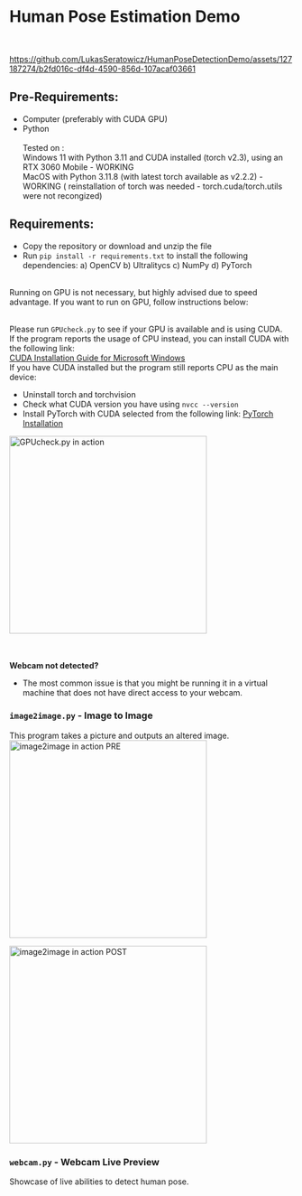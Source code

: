 # Human Pose Estimation Demo
<br>


https://github.com/LukasSeratowicz/HumanPoseDetectionDemo/assets/127187274/b2fd016c-df4d-4590-856d-107acaf03661


## Pre-Requirements:
- Computer (preferably with CUDA GPU)
- Python <br><br>
Tested on : <br>
Windows 11 with Python 3.11 and CUDA installed (torch v2.3), using an RTX 3060 Mobile - WORKING<br>
MacOS with Python 3.11.8 (with latest torch available as v2.2.2) - WORKING ( reinstallation of torch was needed - torch.cuda/torch.utils were not recongized)<br>

## Requirements:
- Copy the repository or download and unzip the file
- Run `pip install -r requirements.txt` to install the following dependencies:
  a) OpenCV
  b) Ultralitycs
  c) NumPy
  d) PyTorch
<br>
Running on GPU is not necessary, but highly advised due to speed advantage. If you want to run on GPU, follow instructions below:<br><br>

Please run `GPUcheck.py` to see if your GPU is available and is using CUDA.   
If the program reports the usage of CPU instead, you can install CUDA with the following link:  
[CUDA Installation Guide for Microsoft Windows](https://docs.nvidia.com/cuda/cuda-installation-guide-microsoft-windows/index.html)  
If you have CUDA installed but the program still reports CPU as the main device:
- Uninstall torch and torchvision
- Check what CUDA version you have using `nvcc --version`
- Install PyTorch with CUDA selected from the following link: [PyTorch Installation](https://pytorch.org/get-started/locally/)
<img src="https://github.com/LukasSeratowicz/HumanPoseDetectionDemo/assets/127187274/aed58a08-90af-4ebb-9bcf-dcb5739fe41f" alt="GPUcheck.py in action" width="350"/>

<br><br>
**Webcam not detected?**
- The most common issue is that you might be running it in a virtual machine that does not have direct access to your webcam.

### `image2image.py` - Image to Image
This program takes a picture and outputs an altered image.
 <br> 
<img src="https://github.com/LukasSeratowicz/HumanPoseDetectionDemo/assets/127187274/62426549-bbb3-4ae8-8641-b35745715ae4" alt="image2image in action PRE" width="350"/>

<img src="https://github.com/LukasSeratowicz/HumanPoseDetectionDemo/assets/127187274/1c459681-703d-4af6-be07-9c95b2ac633e" alt="image2image in action POST" width="350"/>

### `webcam.py` - Webcam Live Preview
Showcase of live abilities to detect human pose.
